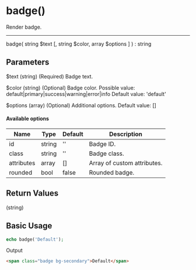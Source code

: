 # badge()

Render badge.

---

badge( string $text [, string $color, array $options ] ) : string

## Parameters

$text (string) (Required) Badge text.

$color (string) (Optional) Badge color. Possible value: default|primary|success|warning|error|info Default value: 'default'

$options (array) (Optional) Additional options. Default value: []

#### Available options

| Name       | Type   | Default | Description                 |
|------------|--------|---------|-----------------------------|
| id         | string | ''      | Badge ID.                   |
| class      | string | ''      | Badge class.                |
| attributes | array  | []      | Array of custom attributes. |
| rounded    | bool   | false   | Rounded badge.              |

## Return Values

(string)

## Basic Usage

```php
echo badge('Default');
```

Output

```html
<span class="badge bg-secondary">Default</span>
```
